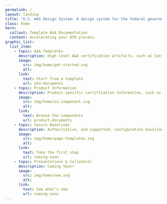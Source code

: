 ```yaml
---
permalink: /
layout: landing
title: "U.S. Web Design System: A design system for the federal government"
class: home
hero:
  callout: Template A&A Documentation
  content: Accelerating your ATO process.
graphic_list:
  list_item:
    - topic: A&A Templates
      description: High level A&A certification artifacts, such as Configuration Management Plans.
      image:
        src: img/home/get-started.svg
        alt:
      link:
        text: Start from a template
        url: ato-documents
    - topic: Product Information
      description: Product-specific certification information, such as FIPS 140-2 and template SSP documents.
      image:
        src: img/home/ui-component.svg
        alt:
      link:
        text: Browse the components
        url: product-documents
    - topic: Secure Baselines
      description: Authoritative, and supported, configuration baselines to U.S. Government requirements.
      image:
        src: img/home/page-templates.svg
        alt:
      link:
        text: Take the first step
        url: coming-soon
    - topic: Presentations & Collateral
      description: Coming Soon!
      image:
        src: img/home/new.svg
        alt:
      link:
        text: See what’s new
        url: coming-soon
---
```

<!--
<div class="usa-grid-full">
future text here
</div>
-->
